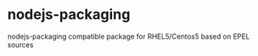 nodejs-packaging
================

nodejs-packaging compatible package for RHEL5/Centos5 based on EPEL sources
